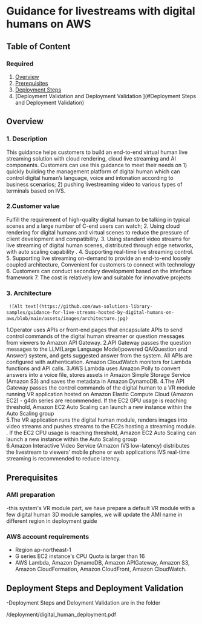 # Guidance for livestreams with digital humans on AWS



## Table of Content 


### Required

1. [Overview](#overview-required)
2. [Prerequisites](#prerequisites-required)
3. [Deployment Steps](#deployment-steps-required)
4. [Deployment Validation and Deployment Validation ](#Deployment Steps and Deployment Validation)



## Overview 

### 1. Description
This guidance helps customers to build an end-to-end virtual human live streaming solution with cloud rendering, cloud live streaming and AI components. Customers can use this guidance to meet their needs on 1) quickly building the management platform of digital human which can control digital human’s language, voice and intonation according to business scenarios; 2) pushing livestreaming video to various types of terminals based on IVS.
### 2.Customer value
Fulfill the requirement of high-quality digital human to be talking in typical scenes and a large number of C-end users can watch; 2. Using cloud rendering for digital humans and virtual scenes to reduce the pressure of client development and compatibility. 3. Using standard video streams for live streaming of digital human scenes, distributed through edge networks, with auto scaling capability . 4. Supporting real-time live streaming control. 5. Supporting live streaming on-demand to provide an end-to-end loosely coupled architecture, Convenient for customers to connect with technology 6. Customers can conduct secondary development based on the interface framework 7. The cost is relatively low and suitable for innovative projects

### 3. Architecture

     ![Alt text](https://github.com/aws-solutions-library-samples/guidance-for-live-streams-hosted-by-digital-humans-on-aws/blob/main/assets/images/architecture.jpg)


1.Operator uses APIs or front-end pages that encapsulate APIs to send control commands of the digital human streamer or question messages from viewers to Amazon API Gateway.
2.API Gateway passes the question messages to the LLM(Large Language Model)powered QA(Question and Answer) system, and gets suggested answer from the system. All APIs are configured with authentication. Amazon CloudWatch monitors for Lambda functions and API calls.
3.AWS Lambda uses Amazon Polly to convert  answers into a voice file, stores assets in Amazon Simple Storage Service (Amazon S3) and saves the metadata in Amazon DynamoDB.
4.The API Gateway passes the control commands of the digital human to a VR module running VR application hosted on Amazon Elastic Compute Cloud (Amazon EC2) - g4dn series are recommended. If the EC2 GPU usage is reaching threshold, Amazon EC2 Auto Scaling can launch a new instance within the Auto Scaling group  
5.The VR application runs the digital human module, renders images into video streams and pushes streams to the EC2s hosting a streaming module. . If the EC2 CPU usage is reaching threshold, Amazon EC2 Auto Scaling can launch a new instance within the Auto Scaling group   
6.Amazon Interactive Video Service (Amazon IVS low-latency) distributes the livestream to viewers’ mobile phone or web applications
IVS real-time streaming is recommended to reduce latency.


## Prerequisites 

### AMI preparation
-this system's VR module part, we have prepare a default VR module with a few digital human 3D module samples, we will update the AMI name in different region in deployment guide


### AWS account requirements 

- Region ap-northeast-1
- G series EC2 instance's CPU Quota is larger than 16
- AWS Lambda, Amazon DynamoDB, Amazon APIGateway, Amazon S3, Amazon CloudFormation, Amazon CloudFront, Amazon CloudWatch.



## Deployment Steps and Deployment Validation 

-Deployment Steps and Deloyment Validation are in the folder 

/deployment/digital_human_deployment.pdf


